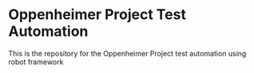 # Oppenheimer Project Test Automation
This is the repository for the Oppenheimer Project test automation using robot framework
